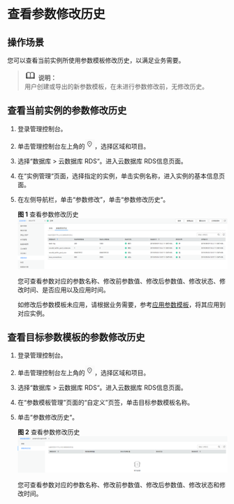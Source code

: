 # 查看参数修改历史<a name="rds_sqlserver_05_0099"></a>

## 操作场景<a name="rds_05_0099_section2406221536"></a>

您可以查看当前实例所使用参数模板修改历史，以满足业务需要。

>![](public_sys-resources/icon-note.gif) **说明：**   
>用户创建或导出的新参数模板，在未进行参数修改前，无修改历史。  

## 查看当前实例的参数修改历史<a name="rds_05_0099_section19506644183319"></a>

1.  登录管理控制台。
2.  单击管理控制台左上角的![](figures/Region灰色图标.png)，选择区域和项目。
3.  选择“数据库  \>  云数据库 RDS“。进入云数据库 RDS信息页面。
4.  在“实例管理“页面，选择指定的实例，单击实例名称，进入实例的基本信息页面。
5.  在左侧导航栏，单击“参数修改”，单击“参数修改历史“。

    **图 1**  查看参数修改历史<a name="rds_05_0099_fig1767973892111"></a>  
    ![](figures/查看参数修改历史.png "查看参数修改历史")

    您可查看参数对应的参数名称、修改前参数值、修改后参数值、修改状态、修改时间、是否应用以及应用时间。

    如修改后参数模板未应用，请根据业务需要，参考[应用参数模板](应用参数模板.md)，将其应用到对应实例。


## 查看目标参数模板的参数修改历史<a name="rds_05_0099_section3949533112211"></a>

1.  登录管理控制台。
2.  单击管理控制台左上角的![](figures/Region灰色图标.png)，选择区域和项目。
3.  选择“数据库  \>  云数据库 RDS“。进入云数据库 RDS信息页面。
4.  在“参数模板管理”页面的“自定义”页签，单击目标参数模板名称。
5.  单击“参数修改历史“。

    **图 2**  查看参数修改历史<a name="rds_05_0099_fig139501133152214"></a>  
    ![](figures/查看参数修改历史-17.png "查看参数修改历史-17")

    您可查看参数对应的参数名称、修改前参数值、修改后参数值、修改状态和修改时间。


